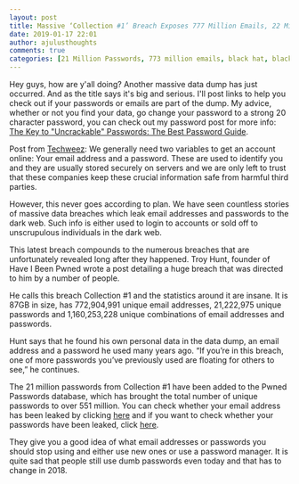 ```yaml
---
layout: post
title: Massive ‘Collection #1’ Breach Exposes 777 Million Emails, 22 Million Passwords
date: 2019-01-17 22:01
author: ajulusthoughts
comments: true
categories: [21 Million Passwords, 773 million emails, black hat, black hat hacker, breach, collection #1, crackers, data, data leaks, deleteme, exposed emails and passwords, Exposes 773 Million Emails, Grey hat, hackers, hacking, identity, identity theft, info leaks, lack of privacy, massive leak, passe database, password, password length, personal data, privacy, privacy issues, privacy nightmare, protect your data, recommended password length, safe, security, security issues, stealing, strong passwords, TECH &amp; CYBERSECURITY, uncrackable, unhackable]
---
```

Hey guys, how are y'all doing? Another massive data dump has just occurred. And as the title says it's big and serious. I'll post links to help you check out if your passwords or emails are part of the dump. My advice, whether or not you find your data, go change your password to a strong 20 character password, you can check out my password post for more info: <a href="https://www.ajulusthoughts.wordpress.com/the-key-to-uncrackable-passwords-the-best-password/" target="_blank" rel="noopener noreferrer">The Key to "Uncrackable" Passwords: The Best Password Guide</a>.

Post from <a href="https://techweez.com/" target="_blank" rel="noopener noreferrer">Techweez</a>: We generally need two variables to get an account online: Your email address and a password. These are used to identify you and they are usually stored securely on servers and we are only left to trust that these companies keep these crucial information safe from harmful third parties.

However, this never goes according to plan. We have seen countless stories of massive data breaches which leak email addresses and passwords to the dark web. Such info is either used to login to accounts or sold off to unscrupulous individuals in the dark web.

This latest breach compounds to the numerous breaches that are unfortunately revealed long after they happened. Troy Hunt, founder of Have I Been Pwned wrote a post detailing a huge breach that was directed to him by a number of people.

He calls this breach Collection #1 and the statistics around it are insane. It is 87GB in size, has 772,904,991 unique email addresses, 21,222,975 unique passwords and 1,160,253,228 unique combinations of email addresses and passwords.

Hunt says that he found his own personal data in the data dump, an email address and a password he used many years ago. “If you’re in this breach, one of more passwords you’ve previously used are floating for others to see,” he continues.

The 21 million passwords from Collection #1 have been added to the Pwned Passwords database, which has brought the total number of unique passwords to over 551 million. You can check whether your email address has been leaked by clicking <a href="https://haveibeenpwned.com/" target="_blank" rel="noopener noreferrer">here</a> and if you want to check whether your passwords have been leaked, click <a href="https://haveibeenpwned.com/Passwords" target="_blank" rel="noopener noreferrer">here</a>.

They give you a good idea of what email addresses or passwords you should stop using and either use new ones or use a password manager. It is quite sad that people still use dumb passwords even today and that has to change in 2018.
